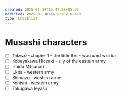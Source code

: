 ```yaml
---
created: 2025-01-30T16:47:38+05:30
modified: 2025-01-30T16:52:02+05:30
type: Checklist
---
```


# Musashi characters

- [ ] Takezō - chapter 1 - the little Bell - wounded warrior 
- [ ] Kobayakawa Hideaki - ally of the eastern army
- [ ] Ishida Mitsunari
- [ ] Ukita - western army
- [ ] Shimazu - western army
- [ ] Konishi - western army
- [ ] Tokugawa Ieyasu
